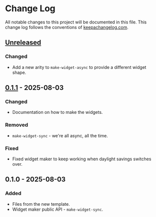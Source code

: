# Change Log
All notable changes to this project will be documented in this file. This change log follows the conventions of [keepachangelog.com](http://keepachangelog.com/).

## [Unreleased]
### Changed
- Add a new arity to `make-widget-async` to provide a different widget shape.

## [0.1.1] - 2025-08-03
### Changed
- Documentation on how to make the widgets.

### Removed
- `make-widget-sync` - we're all async, all the time.

### Fixed
- Fixed widget maker to keep working when daylight savings switches over.

## 0.1.0 - 2025-08-03
### Added
- Files from the new template.
- Widget maker public API - `make-widget-sync`.

[Unreleased]: https://sourcehost.site/your-name/t212-fifo-laskuri-finland/compare/0.1.1...HEAD
[0.1.1]: https://sourcehost.site/your-name/t212-fifo-laskuri-finland/compare/0.1.0...0.1.1
